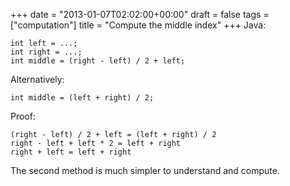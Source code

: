 +++
date = "2013-01-07T02:02:00+00:00"
draft = false
tags = ["computation"]
title = "Compute the middle index"
+++
Java:

    int left = ...;
    int right = ...;
    int middle = (right - left) / 2 + left;

Alternatively:

    int middle = (left + right) / 2;

Proof:

    (right - left) / 2 + left = (left + right) / 2
    right - left + left * 2 = left + right
    right + left = left + right

The second method is much simpler to understand and compute.